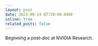 ```yaml
---
layout: post
date: 2023-08-14 07:59:00-0400
inline: true
related_posts: false
---
```

Beginning a post-doc at NVIDIA Research.